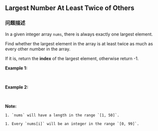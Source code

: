## Largest Number At Least Twice of Others  
### 问题描述
In a given integer array `nums`, there is always exactly one largest element.

Find whether the largest element in the array is at least twice as much as every other number in the array.

If it is, return the **index** of the largest element, otherwise return -1.

**Example 1:**

&nbsp;

**Example 2:**

&nbsp;

**Note:**

	1. `nums` will have a length in the range `[1, 50]`.
	1. Every `nums[i]` will be an integer in the range `[0, 99]`.

&nbsp;
